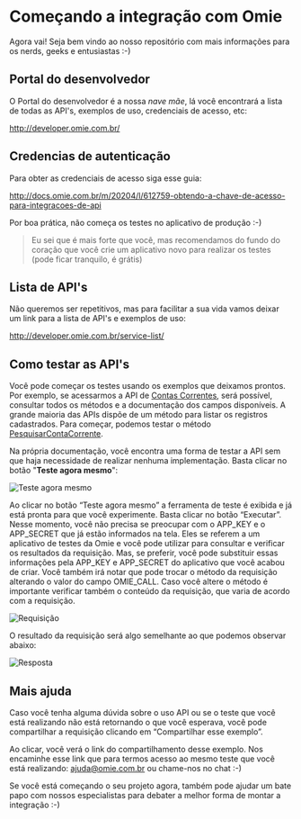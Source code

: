 # Começando a integração com Omie

Agora vai! Seja bem vindo ao nosso repositório com mais informações para os nerds, geeks e entusiastas :-)

## Portal do desenvolvedor

O Portal do desenvolvedor é a nossa *nave mãe*, lá você encontrará a lista de todas as API's, exemplos de uso, credenciais de acesso, etc:

http://developer.omie.com.br/

## Credencias de autenticação

Para obter as credenciais de acesso siga esse guia:

http://docs.omie.com.br/m/20204/l/612759-obtendo-a-chave-de-acesso-para-integracoes-de-api

Por boa prática, não começa os testes no aplicativo de produção :-)

> Eu sei que é mais forte que você, mas recomendamos do fundo do coração
> que você crie um aplicativo novo para realizar os testes (pode ficar
> tranquilo, é grátis)

## Lista de API's

Não queremos ser repetitivos, mas para facilitar a sua vida vamos deixar um link para a lista de API's e exemplos de uso:

http://developer.omie.com.br/service-list/

## Como testar as API's

Você pode começar os testes usando os exemplos que deixamos prontos. Por exemplo, se acessarmos a API de [Contas Correntes](https://app.omie.com.br/api/v1/geral/contacorrente/), será possível, consultar todos os métodos e a documentação dos campos disponíveis. A grande maioria das APIs dispõe de um método para listar os registros cadastrados. Para começar, podemos testar o método [PesquisarContaCorrente](https://app.omie.com.br/api/v1/geral/contacorrente/#PesquisarContaCorrente).

Na própria documentação, você encontra uma forma de testar a API sem que haja necessidade de realizar nenhuma implementação. Basta clicar no botão "**Teste agora mesmo**":

![Teste agora mesmo](https://github.com/omiexperience/api-examples/raw/master/help-assets/api-call-start.png)

Ao clicar no botão “Teste agora mesmo” a ferramenta de teste é exibida e já está pronta para que você experimente. Basta clicar no botão “Executar”. Nesse momento, você não precisa se preocupar com o APP_KEY e o APP_SECRET que já estão informados na tela. Eles se referem a um aplicativo de testes da Omie e você pode utilizar para consultar e verificar os resultados da requisição. Mas, se preferir, você pode substituir essas informações pela APP_KEY e APP_SECRET do aplicativo que você acabou de criar. Você também irá notar que pode trocar o método da requisição alterando o valor do campo OMIE_CALL. Caso você altere o método é importante verificar também o conteúdo da requisição, que varia de acordo com a requisição. 

![Requisição](https://github.com/omiexperience/api-examples/raw/master/help-assets/api-call-request.png)

O resultado da requisição será algo semelhante ao que podemos observar abaixo: 

![Resposta](https://github.com/omiexperience/api-examples/raw/master/help-assets/api-call-response.png)

## Mais ajuda

Caso você tenha alguma dúvida sobre o uso API ou se o teste que você está realizando não está retornando o que você esperava, você pode compartilhar a requisição clicando em “Compartilhar esse exemplo”. 

Ao clicar, você verá o link do compartilhamento desse exemplo. Nos encaminhe esse link que para termos acesso ao mesmo teste que você está realizando: ajuda@omie.com.br ou chame-nos no chat :-)

Se você está começando o seu projeto agora, também pode ajudar um bate papo com nossos especialistas para debater a melhor forma de montar a integração :-)
